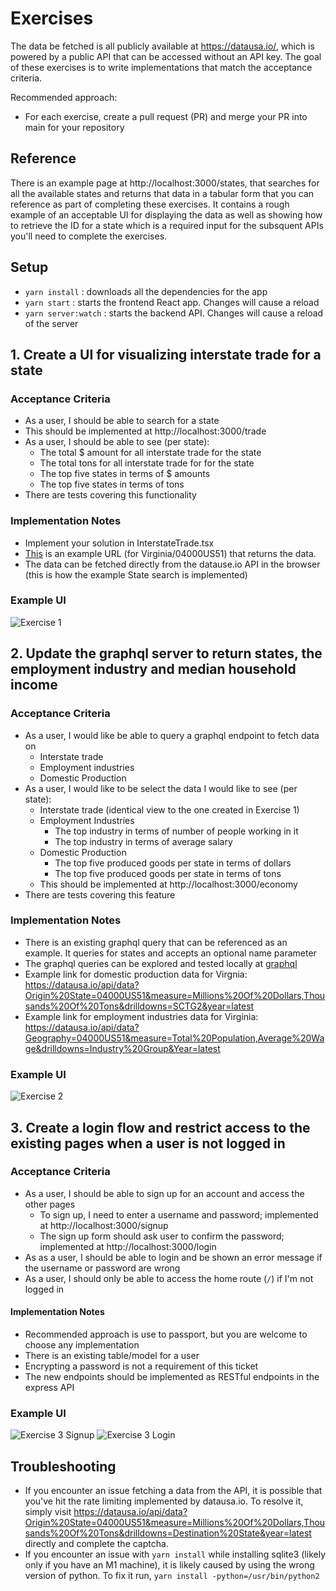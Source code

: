 # Exercises

The data be fetched is all publicly available at https://datausa.io/, which is powered by a public API that can be accessed without an API key. The goal of these exercises is to write implementations that match the acceptance criteria.

Recommended approach:

-   For each exercise, create a pull request (PR) and merge your PR into main for your repository

## Reference

There is an example page at http://localhost:3000/states, that searches for all the available states and returns that data in a tabular form that you can reference as part of completing these exercises.
It contains a rough example of an acceptable UI for displaying the data as well as showing how to retrieve the ID for a state which is a required input for the subsquent APIs you'll need to complete the exercises.

## Setup

-   `yarn install` : downloads all the dependencies for the app
-   `yarn start` : starts the frontend React app. Changes will cause a reload
-   `yarn server:watch` : starts the backend API. Changes will cause a reload of the server

## 1. Create a UI for visualizing interstate trade for a state

### Acceptance Criteria

-   As a user, I should be able to search for a state
-   This should be implemented at http://localhost:3000/trade
-   As a user, I should be able to see (per state):
    -   The total $ amount for all interstate trade for the state
    -   The total tons for all interstate trade for for the state
    -   The top five states in terms of $ amounts
    -   The top five states in terms of tons
-   There are tests covering this functionality

### Implementation Notes

-   Implement your solution in InterstateTrade.tsx
-   [This](https://datausa.io/api/data?Origin%20State=04000US51&measure=Millions%20Of%20Dollars,Thousands%20Of%20Tons&drilldowns=Destination%20State&year=latest) is an example URL (for Virginia/04000US51) that returns the data.
-   The data can be fetched directly from the datause.io API in the browser (this is how the example State search is implemented)

### Example UI

![Exercise 1](images/exercise-1.png)

## 2. Update the graphql server to return states, the employment industry and median household income

### Acceptance Criteria

-   As a user, I would like be able to query a graphql endpoint to fetch data on
    -   Interstate trade
    -   Employment industries
    -   Domestic Production
-   As a user, I would like to be select the data I would like to see (per state):
    -   Interstate trade (identical view to the one created in Exercise 1)
    -   Employment Industries
        -   The top industry in terms of number of people working in it
        -   The top industry in terms of average salary
    -   Domestic Production
        -   The top five produced goods per state in terms of dollars
        -   The top five produced goods per state in terms of tons
    -   This should be implemented at http://localhost:3000/economy
-   There are tests covering this feature

### Implementation Notes

-   There is an existing graphql query that can be referenced as an example. It queries for states and accepts an optional name parameter
-   The graphql queries can be explored and tested locally at [graphql](http://localhost:4000/graphql)
-   Example link for domestic production data for Virgnia: https://datausa.io/api/data?Origin%20State=04000US51&measure=Millions%20Of%20Dollars,Thousands%20Of%20Tons&drilldowns=SCTG2&year=latest
-   Example link for employment industries data for Virginia: https://datausa.io/api/data?Geography=04000US51&measure=Total%20Population,Average%20Wage&drilldowns=Industry%20Group&Year=latest

### Example UI

![Exercise 2](images/exercise-2.png)

## 3. Create a login flow and restrict access to the existing pages when a user is not logged in

### Acceptance Criteria

-   As a user, I should be able to sign up for an account and access the other pages
    -   To sign up, I need to enter a username and password; implemented at http://localhost:3000/signup
    -   The sign up form should ask user to confirm the password; implemented at http://localhost:3000/login
-   As as a user, I should be able to login and be shown an error message if the username or password are wrong
-   As a user, I should only be able to access the home route (`/`) if I'm not logged in

#### Implementation Notes

-   Recommended approach is use to passport, but you are welcome to choose any implementation
-   There is an existing table/model for a user
-   Encrypting a password is not a requirement of this ticket
-   The new endpoints should be implemented as RESTful endpoints in the express API

### Example UI

![Exercise 3 Signup](images/exercise-3-signup.png)
![Exercise 3 Login](images/exercise-3-login.png)

## Troubleshooting

-   If you encounter an issue fetching a data from the API, it is possible that you've hit the rate limiting implemented by datausa.io. To resolve it, simply visit https://datausa.io/api/data?Origin%20State=04000US51&measure=Millions%20Of%20Dollars,Thousands%20Of%20Tons&drilldowns=Destination%20State&year=latest directly and complete the captcha.
-   If you encounter an issue with `yarn install` while installing sqlite3 (likely only if you have an M1 machine), it is likely caused by using the wrong version of python. To fix it run, `yarn install -python=/usr/bin/python2`
